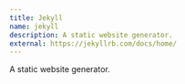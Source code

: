 ```yaml
---
title: Jekyll
name: jekyll
description: A static website generator.
external: https://jekyllrb.com/docs/home/
---
```

A static website generator.
